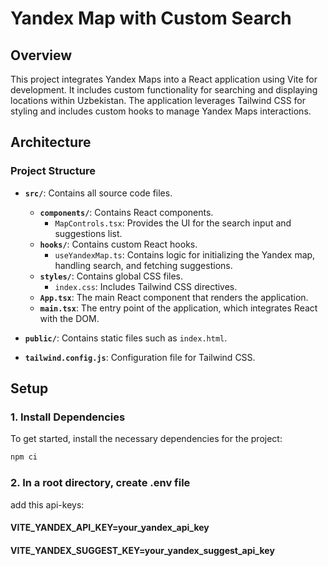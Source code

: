 # Yandex Map with Custom Search

## Overview

This project integrates Yandex Maps into a React application using Vite for development. It includes custom functionality for searching and displaying locations within Uzbekistan. The application leverages Tailwind CSS for styling and includes custom hooks to manage Yandex Maps interactions.

## Architecture

### Project Structure

- **`src/`**: Contains all source code files.

  - **`components/`**: Contains React components.
    - `MapControls.tsx`: Provides the UI for the search input and suggestions list.
  - **`hooks/`**: Contains custom React hooks.
    - `useYandexMap.ts`: Contains logic for initializing the Yandex map, handling search, and fetching suggestions.
  - **`styles/`**: Contains global CSS files.
    - `index.css`: Includes Tailwind CSS directives.
  - **`App.tsx`**: The main React component that renders the application.
  - **`main.tsx`**: The entry point of the application, which integrates React with the DOM.

- **`public/`**: Contains static files such as `index.html`.

- **`tailwind.config.js`**: Configuration file for Tailwind CSS.

## Setup

### 1. Install Dependencies

To get started, install the necessary dependencies for the project:

```bash
npm ci
```

### 2. In a root directory, create .env file

add this api-keys:

#### VITE_YANDEX_API_KEY=your_yandex_api_key

#### VITE_YANDEX_SUGGEST_KEY=your_yandex_suggest_api_key

